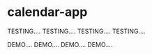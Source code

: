 # calendar-app

TESTING....
TESTING....
TESTING....
TESTING....


DEMO....
DEMO....
DEMO....
DEMO....